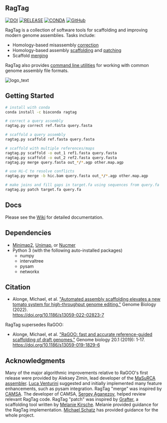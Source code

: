 ## RagTag 

[![DOI](https://zenodo.org/badge/242898323.svg)](https://zenodo.org/badge/latestdoi/242898323) [![RELEASE](https://img.shields.io/github/v/release/malonge/RagTag?color=EE7733)](https://github.com/malonge/RagTag/releases/tag/v2.1.0) [![CONDA](https://img.shields.io/conda/dn/bioconda/ragtag?color=009988&label=conda)](https://anaconda.org/bioconda/ragtag) [![GitHub](https://img.shields.io/github/license/malonge/RagTag?color=CC3311)](https://github.com/malonge/RagTag/blob/master/LICENSE)

RagTag is a collection of software tools for scaffolding and improving modern genome assemblies. Tasks include:

- Homology-based misassembly [correction](https://github.com/malonge/RagTag/wiki/correct)
- Homology-based assembly [scaffolding](https://github.com/malonge/RagTag/wiki/scaffold) and [patching](https://github.com/malonge/RagTag/wiki/patch)
- Scaffold [merging](https://github.com/malonge/RagTag/wiki/merge)
  
RagTag also provides [command line utilities](https://github.com/malonge/RagTag/wiki/Usage) for working with common genome assembly file formats.

![logo_text](logo/descriptive_diagram.svg)

## Getting Started

```bash
# install with conda
conda install -c bioconda ragtag

# correct a query assembly
ragtag.py correct ref.fasta query.fasta

# scaffold a query assembly
ragtag.py scaffold ref.fasta query.fasta

# scaffold with multiple references/maps
ragtag.py scaffold -o out_1 ref1.fasta query.fasta
ragtag.py scaffold -o out_2 ref2.fasta query.fasta
ragtag.py merge query.fasta out_*/*.agp other.map.agp

# use Hi-C to resolve conflicts
ragtag.py merge -b hic.bam query.fasta out_*/*.agp other.map.agp

# make joins and fill gaps in target.fa using sequences from query.fa
ragtag.py patch target.fa query.fa
```

## Docs
Please see the [Wiki](https://github.com/malonge/RagTag/wiki) for detailed documentation.

## Dependencies
- [Minimap2](https://github.com/lh3/minimap2), [Unimap](https://github.com/lh3/unimap), or [Nucmer](http://mummer.sourceforge.net/)
- Python 3 (with the following auto-installed packages)
    - numpy
    - intervaltree
    - pysam
    - networkx
    
## Citation

- Alonge, Michael, et al. ["Automated assembly scaffolding elevates a new tomato system for high-throughput genome editing."](https://genomebiology.biomedcentral.com/articles/10.1186/s13059-022-02823-7) Genome Biology (2022). <br>https://doi.org/10.1186/s13059-022-02823-7

RagTag supersedes RaGOO:

- Alonge, Michael, et al. ["RaGOO: fast and accurate reference-guided scaffolding of draft genomes."](https://genomebiology.biomedcentral.com/articles/10.1186/s13059-019-1829-6) Genome biology 20.1 (2019): 1-17. <br>https://doi.org/10.1186/s13059-019-1829-6

## Acknowledgments

Many of the major algorithmic improvements relative to RaGOO's first release were provided by Aleksey Zimin, lead developer of the [MaSuRCA assembler](https://github.com/alekseyzimin/masurca). [Luca Venturini](https://github.com/lucventurini) suggested and initially implemented many feature enhancements, such as pysam integration. RagTag "merge" was inspired by [CAMSA](https://doi.org/10.1186/s12859-017-1919-y). The developer of CAMSA, [Sergey Aganezov](https://github.com/aganezov), helped review relevant RagTag code. RagTag "patch" was inspired by [Grafter](https://github.com/mkirsche/Grafter), a scaffolding tool written by [Melanie Kirsche](https://github.com/mkirsche). Melanie provided guidance for the RagTag implementation. [Michael Schatz](http://schatz-lab.org/) has provided guidance for the whole project.   
